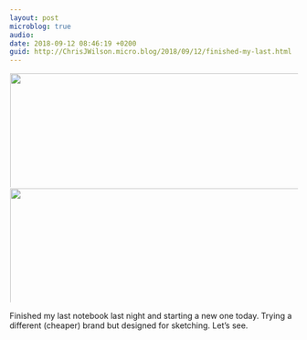 ```yaml
---
layout: post
microblog: true
audio: 
date: 2018-09-12 08:46:19 +0200
guid: http://ChrisJWilson.micro.blog/2018/09/12/finished-my-last.html
---
```



<a href="http://chrisjwilson.me/uploads/2018/f807d0c114.jpg"><img src="http://chrisjwilson.me/uploads/2018/f807d0c114.jpg" width="449" height="600" style="display: inline-block; max-height: 200px; width: auto; padding: 1px;" class="sunlit_image" /></a><a href="http://chrisjwilson.me/uploads/2018/a4adc7f8a3.jpg"><img src="http://chrisjwilson.me/uploads/2018/a4adc7f8a3.jpg" width="449" height="600" style="display: inline-block; max-height: 200px; width: auto; padding: 1px;" class="sunlit_image" /></a>

Finished my last notebook last night and starting a new one today. Trying a different (cheaper) brand but designed for sketching. Let’s see. 

